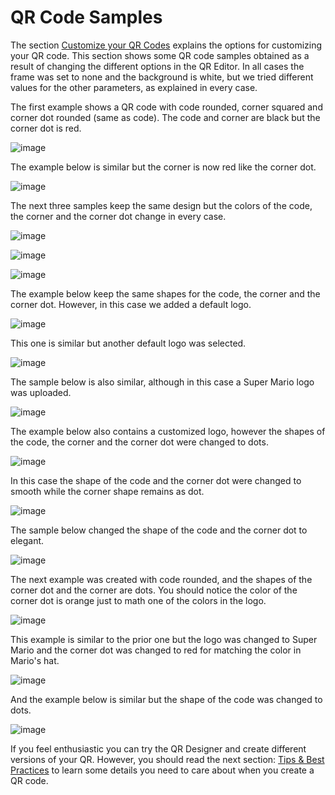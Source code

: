 # QR Code Samples

The section [Customize your QR Codes](the_qr_link_creation/the_qr_link_creation.md#customize-your-qr-codes) explains the options for customizing your QR code. This section shows some QR code samples obtained as a result of changing the different options in the QR Editor.  In all cases the frame was set to none and the background is white, but we tried different values for the other parameters, as explained in every case.

The first example shows a QR code with code rounded, corner squared and corner dot rounded (same as code). The code and corner are black but the corner dot is red.

![image](https://user-images.githubusercontent.com/54523080/184226120-a2d2716d-6081-43a7-ac48-63cba42ed72d.png)

The example below is similar but the corner is now red like the corner dot.

![image](https://user-images.githubusercontent.com/54523080/184226661-70dbe0d7-10dd-45f0-8b76-4bb14400f900.png)

The next three samples keep the same design but the colors of the code, the corner and the corner dot change in every case.

![image](https://user-images.githubusercontent.com/54523080/184226892-9001ea9a-9b48-4252-89ae-1ba1f2769c6f.png)

![image](https://user-images.githubusercontent.com/54523080/184226977-5980a1f5-45b1-4c53-9dbc-0c2f65748cc8.png)

![image](https://user-images.githubusercontent.com/54523080/184227052-2895d8ab-2134-4497-85e5-4b3c974a0a64.png)

The example below keep the same shapes for the code, the corner and the corner dot. However, in this case we added a default logo.

![image](https://user-images.githubusercontent.com/54523080/184227154-0ccbf39c-432d-4d85-a923-a34b04529390.png)

This one is similar but another default logo was selected.

![image](https://user-images.githubusercontent.com/54523080/184227209-8ac80911-c928-4d24-b7ad-84e1101ac30c.png)

The sample below is also similar, although in this case a Super Mario logo was uploaded.

![image](https://user-images.githubusercontent.com/54523080/184227264-437b30ce-c8f1-4616-aa62-4bf97a8312cc.png)

The example below  also contains a customized logo, however the shapes of the code, the corner and the corner dot were changed to dots.

![image](https://user-images.githubusercontent.com/54523080/184227316-56665ba1-60e8-4d3b-bffd-7845f28e3ebe.png)

In this case the shape of the code and the corner dot were changed to smooth while the corner shape remains as dot.

![image](https://user-images.githubusercontent.com/54523080/184227414-2ea4157b-977f-453a-ac13-c587cdbc09da.png)

The sample below changed the shape of the code and the corner dot to elegant.

![image](https://user-images.githubusercontent.com/54523080/184227467-54eceefb-8a52-4471-a53c-9aa8b32e33c3.png)

The next example was created with code rounded, and the shapes of the corner dot and the corner are dots. You should notice the color of the corner dot is orange just to math one of the colors in the logo.

![image](https://user-images.githubusercontent.com/54523080/184227518-0e7aa085-cac2-4784-ac1f-18329c6aa9bf.png)

This example is similar to the  prior one but the logo was changed to Super Mario and the corner dot was changed to red for matching the color in Mario's hat.

![image](https://user-images.githubusercontent.com/54523080/184227592-416deafb-d323-4531-a3b3-1a5335aea5ec.png)

And  the example below is similar but the shape of the code was changed to dots.

![image](https://user-images.githubusercontent.com/54523080/184227645-f99ab3ab-156f-4d00-be30-0a46ad8f989c.png)

If you feel enthusiastic you can try the QR Designer and create different versions of your QR. However, you should read the next section: [Tips & Best Practices](tips) to learn some details you need to care about when you create a QR code.
